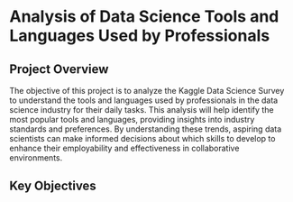 # Analysis of Data Science Tools and Languages Used by Professionals

## Project Overview

The objective of this project is to analyze the Kaggle Data Science Survey to understand the tools and languages used by professionals in the data science industry for their daily tasks. This analysis will help identify the most popular tools and languages, providing insights into industry standards and preferences. By understanding these trends, aspiring data scientists can make informed decisions about which skills to develop to enhance their employability and effectiveness in collaborative environments.

## Key Objectives
